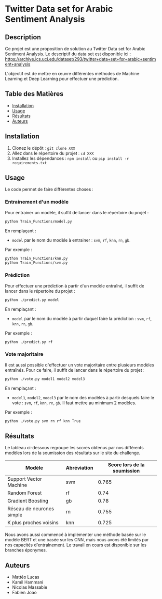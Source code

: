 # Twitter Data set for Arabic Sentiment Analysis

## Description
Ce projet est une proposition de solution au Twitter Data set for Arabic Sentiment Analysis. Le descriptif du data set est disponible ici : https://archive.ics.uci.edu/dataset/293/twitter+data+set+for+arabic+sentiment+analysis  

L'objectif est de mettre en œuvre différentes méthodes de Machine Learning et Deep Learning pour effectuer une prédiction.

## Table des Matières
- [Installation](#installation)
- [Usage](#usage)
- [Résultats](#résultats)
- [Auteurs](#auteurs)

## Installation
1. Clonez le dépôt : `git clone XXX`  
2. Allez dans le répertoire du projet : `cd XXX`  
3. Installez les dépendances : `npm install` ou `pip install -r requirements.txt`  

## Usage
Le code permet de faire différentes choses :
### Entrainement d'un modèle
Pour entrainer un modèle, il suffit de lancer dans le répertoire du projet :
```bash
python Train_Functions/model.py
```
En remplaçant : 
- `model` par le nom du modèle à entrainer : `svm`, `rf`, `knn`, `rn`, `gb`.
  

Par exemple :
```bash
python Train_Functions/knn.py
python Train_Functions/svm.py
```

### Prédiction
Pour effectuer une prédiction à partir d'un modèle entraîné, il suffit de lancer dans le répertoire du projet :
```bash
python ./predict.py model
```
En remplaçant : 
- `model` par le nom du modèle à partir duquel faire la prédiction : `svm`, `rf`, `knn`, `rn`, `gb`.

Par exemple :
```bash
python ./predict.py rf
```

### Vote majoritaire
Il est aussi possible d'effectuer un vote majoritaire entre plusieurs modèles entraînés. Pour ce faire, il suffit de lancer dans le répertoire du projet : 
```bash
python ./vote.py model1 model2 model3
```
En remplaçant : 
- `model1`, `model2`, `model3` par le nom des modèles à partir desquels faire le vote : `svm`, `rf`, `knn`, `rn`, `gb`. Il faut mettre au minimum 2 modèles. 

Par exemple :
```bash
python ./vote.py svm rn rf knn True
```

## Résultats
Le tableau ci-dessous regroupe les scores obtenus par nos différents modèles lors de la soumission des résultats sur le site du challenge.

| Modèle | Abréviation | Score lors de la soumission |
|-----------|-----------|-----------|
| Support Vector Machine  | svm  | 0.765 |
| Random Forest | rf | 0.74 |
| Gradient Boosting | gb | 0.78 |
| Réseau de neurones simple  | rn  | 0.755  |
| K plus proches voisins | knn | 0.725 |  

Nous avons aussi commencé à implémenter une méthode basée sur le modèle BERT et une basée sur les CNN, mais nous avons été limités par nos capacités d'entraînement. Le travail en cours est disponible sur les branches éponymes.

## Auteurs
- Mattéo Lucas
- Kamil Hammani
- Nicolas Massabie
- Fabien Joao
